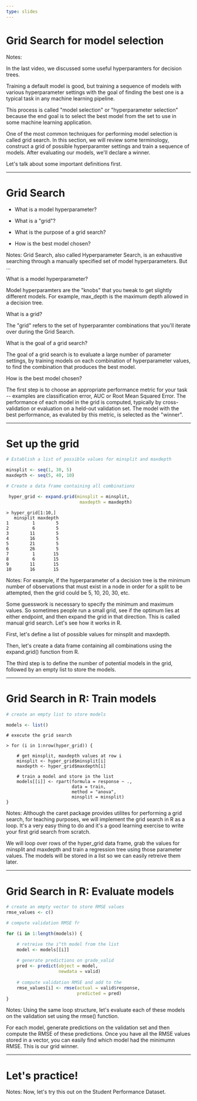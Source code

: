```yaml
---
type: slides
---
```


# Grid Search for model selection

Notes: 

In the last video, we discussed some useful hyperparamters for decision trees.  

Training a default model is good, but training a sequence of models with various hyperparameter settings with the goal of finding the best one is a typical task in any machine learning pipeline.

This process is called "model selection" or "hyperparameter selection" because the end goal is to select the best model from the set to use in some machine learning application.

One of the most common techniques for performing model selection is called grid search.  In this section, we will review some terminology, construct a grid of possible hyperparamter settings and train a sequence of models.  After evaluating our models, we'll declare a winner.

Let's talk about some important definitions first.

---

# Grid Search

- What is a model hyperparameter?

- What is a "grid"?

- What is the purpose of a grid search?

- How is the best model chosen?


Notes: Grid Search, also called Hyperparameter Search, is an exhaustive searching through a manually specified set of model hyperparameters. But ...  

What is a model hyperparameter?

Model hyperparamters are the "knobs" that you tweak to get slightly different models.  For example, max_depth is the maximum depth allowed in a decision tree.

What is a grid?

The "grid" refers to the set of hyperparamter combinations that you'll iterate over during the Grid Search.

What is the goal of a grid search?

The goal of a grid search is to evaluate a large number of parameter settings, by training models on each combination of hyperparameter values, to find the combination that produces the best model.

How is the best model chosen?

The first step is to choose an appropriate performance metric for your task -- examples are classification error, AUC or Root Mean Squared Error.  The performance of each model in the grid is computed, typically by cross-validation or evaluation on a held-out validation set.  The model with the best performance, as evaluted by this metric, is selected as the "winner".

---

# Set up the grid

```r
# Establish a list of possible values for minsplit and maxdepth

minsplit <- seq(1, 30, 5)
maxdepth <- seq(5, 40, 10)

```

```r
# Create a data frame containing all combinations

 hyper_grid <- expand.grid(minsplit = minsplit, 
                            maxdepth = maxdepth)

```
```out
> hyper_grid[1:10,]
   minsplit maxdepth
1         1        5
2         6        5
3        11        5
4        16        5
5        21        5
6        26        5
7         1       15
8         6       15
9        11       15
10       16       15
```

Notes: For example, if the hyperparameter of a decision tree is the minimum number of observations that must exist in a node in order for a split to be attempted, then the grid could be 5, 10, 20, 30, etc.

Some guesswork is necessary to specify the minimum and maximum values. So sometimes people run a small grid, see if the optimum lies at either endpoint, and then expand the grid in that direction. This is called manual grid search. Let's see how it works in R.

First, let's define a list of possible values for minsplit and maxdepth. 

Then, let's create a data frame containing all combinations using the expand.grid() function from R.

The third step is to define the number of potential models in the grid, followed by an empty list to store the models. 

---

# Grid Search in R: Train models

```r
# create an empty list to store models

models <- list()
```

```out
# execute the grid search

> for (i in 1:nrow(hyper_grid)) {

    # get minsplit, maxdepth values at row i
    minsplit <- hyper_grid$minsplit[i]
    maxdepth <- hyper_grid$maxdepth[i]
    
    # train a model and store in the list
    models[[i]] <- rpart(formula = response ~ ., 
                         data = train, 
                         method = "anova",
                         minsplit = minsplit)
}
```

Notes: Although the caret package provides utilites for performing a grid search, for teaching purposes, we will implement the grid search in R as a loop.  It's a very easy thing to do and it's a good learning exercise to write your first grid search from scratch. 

We will loop over rows of the hyper_grid data frame, grab the values for minsplit and maxdepth and train a regression tree using those parameter values.  The models will be stored in a list so we can easily retreive them later.

---

# Grid Search in R: Evaluate models

```r
# create an empty vector to store RMSE values
rmse_values <- c()
```

```r
# compute validation RMSE fr 

for (i in 1:length(models)) {

    # retreive the i^th model from the list
    model <- models[[i]]
    
    # generate predictions on grade_valid 
    pred <- predict(object = model,
                    newdata = valid)
    
    # compute validation RMSE and add to the 
    rmse_values[i] <- rmse(actual = valid$response, 
                           predicted = pred)
}
```

Notes: Using the same loop structure, let's evaluate each of these models on the validation set using the rmse() function.

For each model, generate predictions on the validation set and then compute the RMSE of these predictions.  Once you have all the RMSE values stored in a vector, you can easily find which model had the minimumn RMSE.  This is our grid winner.

---

# Let's practice!

Notes: Now, let's try this out on the Student Performance Dataset.
